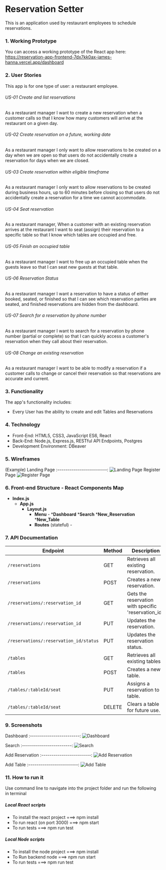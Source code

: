 # Reservation Setter
This is an application used by restaurant employees to schedule reservations.



### 1. Working Prototype 
You can access a working prototype of the React app here: https://reservation-app-frontend-7dx7kk0ax-james-hanna.vercel.app/dashboard



### 2. User Stories 
This app is for one type of user: a restaurant employee.


###### US-01 Create and list reservations
As a restaurant manager
I want to create a new reservation when a customer calls
so that I know how many customers will arrive at the restaurant on a given day.




###### US-02 Create reservation on a future, working date
As a restaurant manager
I only want to allow reservations to be created on a day when we are open
so that users do not accidentally create a reservation for days when we are closed.




###### US-03 Create reservation within eligible timeframe
As a restaurant manager
I only want to allow reservations to be created during business hours, up to 60 minutes before closing
so that users do not accidentally create a reservation for a time we cannot accommodate.




###### US-04 Seat reservation
As a restaurant manager,
When a customer with an existing reservation arrives at the restaurant
I want to seat (assign) their reservation to a specific table
so that I know which tables are occupied and free.




###### US-05 Finish an occupied table
As a restaurant manager
I want to free up an occupied table when the guests leave
so that I can seat new guests at that table.




###### US-06 Reservation Status
As a restaurant manager
I want a reservation to have a status of either booked, seated, or finished
so that I can see which reservation parties are seated, and finished reservations are hidden from the dashboard.




###### US-07 Search for a reservation by phone number
As a restaurant manager
I want to search for a reservation by phone number (partial or complete)
so that I can quickly access a customer's reservation when they call about their reservation.




###### US-08 Change an existing reservation
As a restaurant manager
I want to be able to modify a reservation if a customer calls to change or cancel their reservation
so that reservations are accurate and current.





### 3. Functionality
The app's functionality includes:
* Every User has the ability to create and edit Tables and Reservations



### 4. Technology
* Front-End: HTML5, CSS3, JavaScript ES6, React
* Back-End: Node.js, Express.js, RESTful API Endpoints, Postgres
* Development Environment: DBeaver



### 5. Wireframes
(Example) Landing Page
:-------------------------:
![Landing Page](/github-images/wireframes/landing-page-wireframe.png)
Register Page
![Register Page](/github-images/wireframes/register-page-wireframe.png)



### 6. Front-end Structure - React Components Map
* __Index.js__ 
    * __App.js__ 
        * __Layout.js__
            * __Menu__  -
            	*__Dashboard__
		*__Search__
		*__New_Reservation__
		*__New_Table__
            * __Routes__ (stateful) -
        




### 7. API Documentation

| Endpoint                               | Method | Description                                                                                           |
| -------------------------------------- | ------ | ----------------------------------------------------------------------------------------------------- |
| `/reservations`                        | GET    | Retrieves all existing reservation. 							          |
| `/reservations`                        | POST   | Creates a new reservation.                                                                            |
| `/reservations/:reservation_id`        | GET    | Gets the reservation with specific 'reservation_id'.                                                  |
| `/reservations/:reservation_id`        | PUT    | Updates the reservation.                                                                              |
| `/reservations/:reservation_id/status` | PUT    | Updates the reservation status.                                                                       |
| `/tables`                              | GET    | Retrieves all existing tables.                                                                        |
| `/tables`                              | POST   | Creates a new table.                                                                                  |
| `/tables/:tableId/seat`                | PUT    | Assigns a reservation to a table.                                                                     |
| `/tables/:tableId/seat`                | DELETE | Clears a table for future use.                                                                        |


### 9. Screenshots
Dashboard
:-------------------------:
![Dashboard](https://imgur.com/dcpANT9)

Search
:-------------------------:
![Search](https://imgur.com/DDEBNRu)

Add Reservation
:-------------------------:
![Add Reservation](https://imgur.com/g7fgto2)

Add Table
:-------------------------:
![Add Table](https://imgur.com/qgp5oth)




### 11. How to run it 
Use command line to navigate into the project folder and run the following in terminal

##### Local React scripts
* To install the react project ===> npm install
* To run react (on port 3000) ===> npm start
* To run tests ===> npm run test

##### Local Node scripts
* To install the node project ===> npm install
* To Run backend node ===> npm run start
* To run tests ===> npm run test

